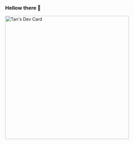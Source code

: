### Hellow there 👋

<a href="https://app.daily.dev/taneron"><img src="https://api.daily.dev/devcards/a932cd7b5bd5450791dad2a2896ccd73.png?r=x58" width="400" alt="Tan's Dev Card"/></a>

<!--
**taneron/taneron** is a ✨ _special_ ✨ repository because its `README.md` (this file) appears on your GitHub profile.

Here are some ideas to get you started:

- 🔭 I’m currently working on ...
- 🌱 I’m currently learning ...
- 👯 I’m looking to collaborate on ...
- 🤔 I’m looking for help with ...
- 💬 Ask me about ...
- 📫 How to reach me: ...
- 😄 Pronouns: ...
- ⚡ Fun fact: ...
-->
